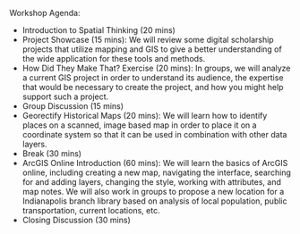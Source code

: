 Workshop Agenda:
- Introduction to Spatial Thinking (20 mins)
- Project Showcase (15 mins): We will review some digital scholarship projects that utilize mapping and GIS to give a better understanding of the wide application for these tools and methods.
- How Did They Make That? Exercise (20 mins): In groups, we will analyze a current GIS project in order to understand its audience, the expertise that would be necessary to create the project, and how you might help support such a project.
- Group Discussion (15 mins)
- Georectify Historical Maps (20 mins): We will learn how to identify places on a scanned, image based map in order to place it on a coordinate system so that it can be used in combination with other data layers.
- Break (30 mins)
- ArcGIS Online Introduction (60 mins): We will learn the basics of ArcGIS online, including creating a new map, navigating the interface, searching for and adding layers, changing the style, working with attributes, and map notes. We will also work in groups to propose a new location for a Indianapolis branch library based on analysis of local population, public transportation, current locations, etc.
- Closing Discussion (30 mins)
